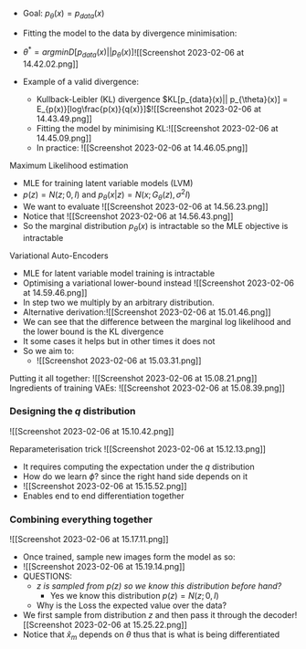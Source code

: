 - Goal: $p_{\theta}(x) = p_{data}(x)$
- Fitting the model to the data by divergence minimisation:
- $\theta^* = argmin D[p_{data}(x)|| p_{\theta}(x)]$![[Screenshot 2023-02-06 at 14.42.02.png]]

- Example of a valid divergence: 
	- Kullback-Leibler (KL) divergence $KL[p_{data}(x)|| p_{\theta}(x)] = E_{p(x)}[log\frac{p(x)}{q(x)}]$![[Screenshot 2023-02-06 at 14.43.49.png]]
	- Fitting the model by minimising KL:![[Screenshot 2023-02-06 at 14.45.09.png]]
	- In practice: ![[Screenshot 2023-02-06 at 14.46.05.png]]

Maximum Likelihood estimation
- MLE for training latent variable models (LVM)
- $p(z)= N(z;0,I)$ and $p_{\theta}(x|z)= N(x; G_{\theta}(z), \sigma^2 I)$
- We want to evaluate ![[Screenshot 2023-02-06 at 14.56.23.png]]
- Notice that ![[Screenshot 2023-02-06 at 14.56.43.png]]
- So the marginal distribution $p_{\theta}(x)$ is intractable so the MLE objective is intractable

Variational Auto-Encoders
- MLE for latent variable model training is intractable 
- Optimising a variational lower-bound instead
![[Screenshot 2023-02-06 at 14.59.46.png]]
- In step two we multiply by an arbitrary distribution.
- Alternative derivation:![[Screenshot 2023-02-06 at 15.01.46.png]]
- We can see that the difference between the marginal log likelihood and the lower bound is the KL divergence
- It some cases it helps but in other times it does not 
- So we aim to: 
	- ![[Screenshot 2023-02-06 at 15.03.31.png]]

Putting it all together:
![[Screenshot 2023-02-06 at 15.08.21.png]]
Ingredients of training VAEs:
![[Screenshot 2023-02-06 at 15.08.39.png]]

### Designing the $q$ distribution
![[Screenshot 2023-02-06 at 15.10.42.png]]

Reparameterisation trick ![[Screenshot 2023-02-06 at 15.12.13.png]]
- It requires computing the expectation under the $q$ distribution
- How do we learn $\phi$? since the right hand side depends on it 
- ![[Screenshot 2023-02-06 at 15.15.52.png]]
- Enables end to end differentiation together

### Combining everything together
![[Screenshot 2023-02-06 at 15.17.11.png]]
- Once trained, sample new images form the model as so:
- ![[Screenshot 2023-02-06 at 15.19.14.png]]
- QUESTIONS:
	- *$z$ is sampled from $p(z)$ so we know this distribution before hand?* 
		- Yes we know this distribution $p(z)= N(z;0,I)$
	- Why is the Loss the expected value over the data?
- We first sample from distribution $z$ and then pass it through the decoder![[Screenshot 2023-02-06 at 15.25.22.png]]
- Notice that $\hat{x}_m$ depends on $\theta$ thus that is what is being differentiated
